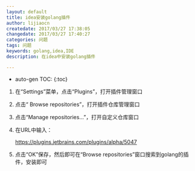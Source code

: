 ```yaml
---
layout: default
title: idea安装golang插件
author: lijiaocn
createdate: 2017/03/27 17:38:05
changedate: 2017/03/27 17:40:27
categories: 问题
tags: 问题
keywords: golang,idea,IDE
description: 在idea中安装golang插件

---
```


* auto-gen TOC:
{:toc}


1. 在“Settings”菜单，点击“Plugins”，打开插件管理窗口

2. 点击“ Browse repositories”，打开插件仓库管理窗口

3. 点击“Manage repositories...”，打开自定义仓库窗口

4. 在URL中输入：

	https://plugins.jetbrains.com/plugins/alpha/5047

5. 点击“OK”保存，然后即可在“Browse repositories”窗口搜索到golang的插件，安装即可
